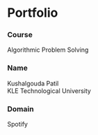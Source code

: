 # Portfolio
### Course
Algorithmic Problem Solving 
### Name
Kushalgouda Patil  
KLE Technological University
### Domain
Spotify


